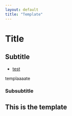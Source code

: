 ```yaml
---
layout: default
title: "Template"
---
```


# Title

## Subtitle

- [test](/MDR_Guideline//md_sites/)

templaaaate
### Subsubtitle

This is the template
---


